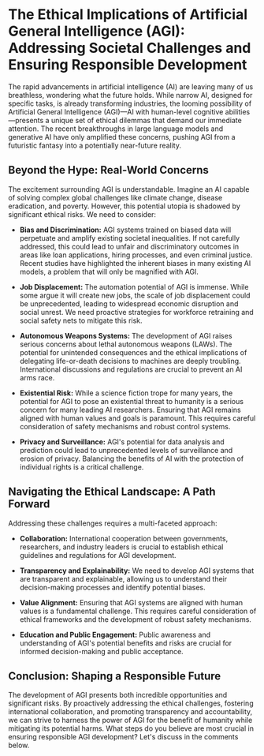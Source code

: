 # The Ethical Implications of Artificial General Intelligence (AGI): Addressing Societal Challenges and Ensuring Responsible Development

The rapid advancements in artificial intelligence (AI) are leaving many of us breathless, wondering what the future holds. While narrow AI, designed for specific tasks, is already transforming industries, the looming possibility of Artificial General Intelligence (AGI)—AI with human-level cognitive abilities—presents a unique set of ethical dilemmas that demand our immediate attention.  The recent breakthroughs in large language models and generative AI have only amplified these concerns, pushing AGI from a futuristic fantasy into a potentially near-future reality.

## Beyond the Hype: Real-World Concerns

The excitement surrounding AGI is understandable. Imagine an AI capable of solving complex global challenges like climate change, disease eradication, and poverty.  However, this potential utopia is shadowed by significant ethical risks.  We need to consider:

* **Bias and Discrimination:** AGI systems trained on biased data will perpetuate and amplify existing societal inequalities.  If not carefully addressed, this could lead to unfair and discriminatory outcomes in areas like loan applications, hiring processes, and even criminal justice. Recent studies have highlighted the inherent biases in many existing AI models, a problem that will only be magnified with AGI.

* **Job Displacement:**  The automation potential of AGI is immense. While some argue it will create new jobs, the scale of job displacement could be unprecedented, leading to widespread economic disruption and social unrest. We need proactive strategies for workforce retraining and social safety nets to mitigate this risk.

* **Autonomous Weapons Systems:** The development of AGI raises serious concerns about lethal autonomous weapons (LAWs).  The potential for unintended consequences and the ethical implications of delegating life-or-death decisions to machines are deeply troubling.  International discussions and regulations are crucial to prevent an AI arms race.

* **Existential Risk:**  While a science fiction trope for many years, the potential for AGI to pose an existential threat to humanity is a serious concern for many leading AI researchers.  Ensuring that AGI remains aligned with human values and goals is paramount.  This requires careful consideration of safety mechanisms and robust control systems.

* **Privacy and Surveillance:**  AGI's potential for data analysis and prediction could lead to unprecedented levels of surveillance and erosion of privacy.  Balancing the benefits of AI with the protection of individual rights is a critical challenge.


##  Navigating the Ethical Landscape: A Path Forward

Addressing these challenges requires a multi-faceted approach:

* **Collaboration:**  International cooperation between governments, researchers, and industry leaders is crucial to establish ethical guidelines and regulations for AGI development.

* **Transparency and Explainability:**  We need to develop AGI systems that are transparent and explainable, allowing us to understand their decision-making processes and identify potential biases.

* **Value Alignment:**  Ensuring that AGI systems are aligned with human values is a fundamental challenge. This requires careful consideration of ethical frameworks and the development of robust safety mechanisms.

* **Education and Public Engagement:**  Public awareness and understanding of AGI's potential benefits and risks are crucial for informed decision-making and public acceptance.


## Conclusion: Shaping a Responsible Future

The development of AGI presents both incredible opportunities and significant risks.  By proactively addressing the ethical challenges, fostering international collaboration, and promoting transparency and accountability, we can strive to harness the power of AGI for the benefit of humanity while mitigating its potential harms.  What steps do you believe are most crucial in ensuring responsible AGI development?  Let's discuss in the comments below.
